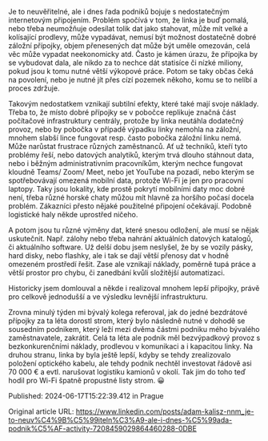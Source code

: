 Je to neuvěřitelné, ale i dnes řada podniků bojuje s nedostatečným internetovým připojením. Problém spočívá v tom, že linka je buď pomalá, nebo třeba neumožňuje odesílat tolik dat jako stahovat, může mít velké a kolísající prodlevy, může vypadávat, nemusí být možnost dostatečně dobré záložní přípojky, objem přenesených dat může být uměle omezován, celá věc může vypadat neekonomicky atd. Často je kámen úrazu, že přípojka by se vybudovat dala, ale nikdo za to nechce dát statisíce či nízké miliony, pokud jsou k tomu nutné větší výkopové práce. Potom se taky občas čeká na povolení, nebo je nutné jít přes cízí pozemek někoho, komu se to nelíbí a proces zdržuje.


Takovým nedostatkem vznikají subtilní efekty, které také mají svoje náklady. Třeba to, že místo dobré přípojky se v pobočce replikuje značná část počítačové infrastruktury centrály, protože by linka neutáhla dodatečný provoz, nebo by pobočka v případě výpadku linky nemohla na záložní, mnohem slabší lince fungovat resp. často pobočka záložní linku nemá. Může narůstat frustrace různých zaměstnanců. Ať už techniků, kteří tyto problémy řeší, nebo datových analytiků, kterým trvá dlouho stáhnout data, nebo i běžným administrativním pracovníkům, kterým nechce fungovat kloudně Teams/ Zoom/ Meet, nebo jet YouTube na pozadí, nebo kterým se spotřebovávají omezená mobilní data, protože Wi-Fi je jen pro pracovní laptopy. Taky jsou lokality, kde prostě pokrytí mobilními daty moc dobré není, třeba různé horské chaty můžou mít hlavně za horšího počasí docela problém. Zákazníci přesto nějaké použitelné připojení očekávají. Podobně logistické haly někde uprostřed ničeho.


A potom jsou tu různé výměny dat, které snesou odložení, ale musí se nějak uskutečnit. Např. zálohy nebo třeba nahrání aktuálních datových katalogů, či aktuálního software. Už delší dobu jsem neslyšel, že by se vozily pásky, hard disky, nebo flashky, ale i tak se dají větší přenosy dat v hodně omezeném prostředí řešit. Zase ale vznikají náklady, poměrně tupá práce a větší prostor pro chybu, či zanedbání kvůli složitější automatizaci.


Historicky jsem domlouval a někde i realizoval mnohem lepší přípojky, právě pro celkově jednodušší a ve výsledku levnější infrastrukturu.

Zrovna minulý týden mi bývalý kolega referoval, jak do jedné bezdrátové přípojky za ta léta dorostl strom, který bylo následně nutné v dohodě se sousedním podnikem, který leží mezi dvěma částmi podniku mého bývalého zaměstnavatele, zakrátit. Celá ta léta ale podnik měl bezvýpadkový provoz s bezkonkurenčními náklady, prodlevou v komunikaci a i kapacitou linky. Na druhou stranu, linka by byla ještě lepší, kdyby se tehdy zrealizovalo položení optického kabelu, ale tehdy podnik nechtěl investovat řádově asi 70 000 € a evtl. narušovat logistiku kamionů v okolí. Tak jim do toho teď hodil pro Wi-Fi špatně propustné listy strom. 😀


Published: 2024-06-17T15:22:39.412 in Prague

Original article URL: https://www.linkedin.com/posts/adam-kalisz-nnm_je-to-neuv%C4%9B%C5%99iteln%C3%A9-ale-i-dnes-%C5%99ada-podnik%C5%AF-activity-7208459029864460288-0DBE

